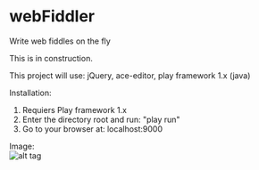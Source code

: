 webFiddler
==========

Write web fiddles on the fly

This is in construction.

This project will use:
jQuery, ace-editor, play framework 1.x (java) 

Installation:  
1) Requiers Play framework 1.x  
2) Enter the directory root and run: "play run"  
3) Go to your browser at: localhost:9000  

Image:  
![alt tag](http://puu.sh/3ScwC/f9db4a4c43.png)
